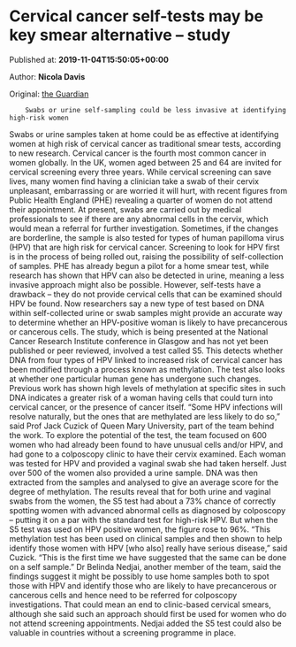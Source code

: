 
# Cervical cancer self-tests may be key smear alternative – study

Published at: **2019-11-04T15:50:05+00:00**

Author: **Nicola Davis**

Original: [the Guardian](https://www.theguardian.com/society/2019/nov/04/cervical-cancer-self-tests-may-be-key-smear-alternative-study)


        Swabs or urine self-sampling could be less invasive at identifying high-risk women
      
Swabs or urine samples taken at home could be as effective at identifying women at high risk of cervical cancer as traditional smear tests, according to new research.
Cervical cancer is the fourth most common cancer in women globally. In the UK, women aged between 25 and 64 are invited for cervical screening every three years.
While cervical screening can save lives, many women find having a clinician take a swab of their cervix unpleasant, embarrassing or are worried it will hurt, with recent figures from Public Health England (PHE) revealing a quarter of women do not attend their appointment.
At present, swabs are carried out by medical professionals to see if there are any abnormal cells in the cervix, which would mean a referral for further investigation. Sometimes, if the changes are borderline, the sample is also tested for types of human papilloma virus (HPV) that are high risk for cervical cancer.
Screening to look for HPV first is in the process of being rolled out, raising the possibility of self-collection of samples. PHE has already begun a pilot for a home smear test, while research has shown that HPV can also be detected in urine, meaning a less invasive approach might also be possible.
However, self-tests have a drawback – they do not provide cervical cells that can be examined should HPV be found.
Now researchers say a new type of test based on DNA within self-collected urine or swab samples might provide an accurate way to determine whether an HPV-positive woman is likely to have precancerous or cancerous cells.
The study, which is being presented at the National Cancer Research Institute conference in Glasgow and has not yet been published or peer reviewed, involved a test called S5. This detects whether DNA from four types of HPV linked to increased risk of cervical cancer has been modified through a process known as methylation. The test also looks at whether one particular human gene has undergone such changes.
Previous work has shown high levels of methylation at specific sites in such DNA indicates a greater risk of a woman having cells that could turn into cervical cancer, or the presence of cancer itself.
“Some HPV infections will resolve naturally, but the ones that are methylated are less likely to do so,” said Prof Jack Cuzick of Queen Mary University, part of the team behind the work.
To explore the potential of the test, the team focused on 600 women who had already been found to have unusual cells and/or HPV, and had gone to a colposcopy clinic to have their cervix examined.
Each woman was tested for HPV and provided a vaginal swab she had taken herself. Just over 500 of the women also provided a urine sample. DNA was then extracted from the samples and analysed to give an average score for the degree of methylation.
The results reveal that for both urine and vaginal swabs from the women, the S5 test had about a 73% chance of correctly spotting women with advanced abnormal cells as diagnosed by colposcopy – putting it on a par with the standard test for high-risk HPV. But when the S5 test was used on HPV positive women, the figure rose to 96%.
“This methylation test has been used on clinical samples and then shown to help identify those women with HPV [who also] really have serious disease,” said Cuzick. “This is the first time we have suggested that the same can be done on a self sample.”
Dr Belinda Nedjai, another member of the team, said the findings suggest it might be possibly to use home samples both to spot those with HPV and identify those who are likely to have precancerous or cancerous cells and hence need to be referred for colposcopy investigations. That could mean an end to clinic-based cervical smears, although she said such an approach should first be used for women who do not attend screening appointments.
Nedjai added the S5 test could also be valuable in countries without a screening programme in place.
